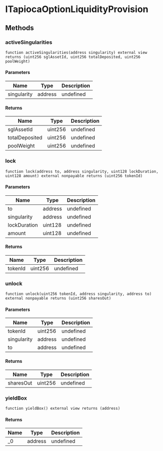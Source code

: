 # ITapiocaOptionLiquidityProvision









## Methods

### activeSingularities

```solidity
function activeSingularities(address singularity) external view returns (uint256 sglAssetId, uint256 totalDeposited, uint256 poolWeight)
```





#### Parameters

| Name | Type | Description |
|---|---|---|
| singularity | address | undefined |

#### Returns

| Name | Type | Description |
|---|---|---|
| sglAssetId | uint256 | undefined |
| totalDeposited | uint256 | undefined |
| poolWeight | uint256 | undefined |

### lock

```solidity
function lock(address to, address singularity, uint128 lockDuration, uint128 amount) external nonpayable returns (uint256 tokenId)
```





#### Parameters

| Name | Type | Description |
|---|---|---|
| to | address | undefined |
| singularity | address | undefined |
| lockDuration | uint128 | undefined |
| amount | uint128 | undefined |

#### Returns

| Name | Type | Description |
|---|---|---|
| tokenId | uint256 | undefined |

### unlock

```solidity
function unlock(uint256 tokenId, address singularity, address to) external nonpayable returns (uint256 sharesOut)
```





#### Parameters

| Name | Type | Description |
|---|---|---|
| tokenId | uint256 | undefined |
| singularity | address | undefined |
| to | address | undefined |

#### Returns

| Name | Type | Description |
|---|---|---|
| sharesOut | uint256 | undefined |

### yieldBox

```solidity
function yieldBox() external view returns (address)
```






#### Returns

| Name | Type | Description |
|---|---|---|
| _0 | address | undefined |




